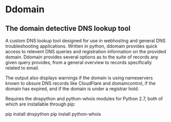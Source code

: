 Ddomain
==============

The domain detective DNS lookup tool
--------------
A custom DNS lookup tool designed for use in webhosting and general DNS troubleshooting
applications.  Written in python, ddomain provides quick access to relevent DNS queries and
registration information on the provided domain. Ddomain provides several options as to the suite of
records any given query provides, from a general overview to records specifically related to email.

The output also displays warnings if the domain is using nameservers known to obsure DNS 
records like CloudFlare and domaincontrol, if the domain has expired, and if the domain is under a
registrar hold.

Requires the dnspython and python-whois modules for Python 2.7, both of which are installable
through pip:

pip install dnspython
pip install python-whois
